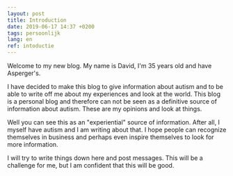 ```yaml
---
layout: post
title: Introduction
date: 2019-06-17 14:37 +0200
tags: persoonlijk
lang: en
ref: intoductie
---
```

Welcome to my new blog. My name is David, I'm 35 years old and have Asperger's.

I have decided to make this blog to give information about autism and to be able to write off me about my experiences and look at the world. This blog is a personal blog and therefore can not be seen as a definitive source of information about autism. These are my opinions and look at things.

Well you can see this as an "experiential" source of information. After all, I myself have autism and I am writing about that. I hope people can recognize themselves in business and perhaps even inspire themselves to look for more information.

I will try to write things down here and post messages. This will be a challenge for me, but I am confident that this will be good.
